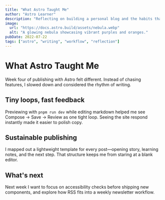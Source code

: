 ```yaml
---
title: "What Astro Taught Me"
author: "Astro Learner"
description: "Reflecting on building a personal blog and the habits that make publishing sustainable."
image:
  url: "https://docs.astro.build/assets/nebula.webp"
  alt: "A glowing nebula showcasing vibrant purples and oranges."
pubDate: 2022-07-22
tags: ["astro", "writing", "workflow", "reflection"]
---
```


# What Astro Taught Me

Week four of publishing with Astro felt different. Instead of chasing features, I slowed down and considered the rhythm of writing.

## Tiny loops, fast feedback

Previewing with `pnpm run dev` while editing markdown helped me see Compose → Save → Review as one tight loop. Seeing the site respond instantly made it easier to polish copy.

## Sustainable publishing

I mapped out a lightweight template for every post—opening story, learning notes, and the next step. That structure keeps me from staring at a blank editor.

## What's next

Next week I want to focus on accessibility checks before shipping new components, and explore how RSS fits into a weekly newsletter workflow.
